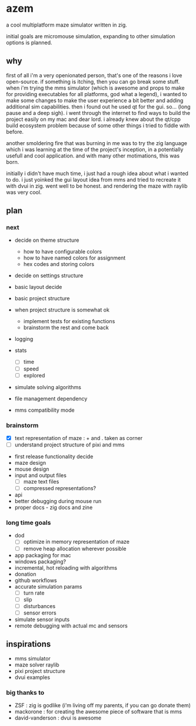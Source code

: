 # azem

a cool multiplatform maze simulator written in zig.

initial goals are micromouse simulation, expanding to other simulation options is planned.

## why

first of all i'm a very openionated person, that's one of the reasons i love open-source. if something is itching, then you can go break some stuff. when i'm trying the mms simulator (which is awesome and props to make for providing executables for all platforms, god what a legend), i wanted to make some changes to make the user experience a bit better and adding additional sim capabilities. then i found out he used qt for the gui. so... (long pause and a deep sigh). i went through the internet to find ways to build the project easily on my mac and dear lord. i already knew about the qt/cpp build ecosystem problem because of some other things i tried to fiddle with before.

another smoldering fire that was burning in me was to try the zig language which i was learning at the time of the project's inception, in a potentially usefull and cool application. and with many other motimations, this was born.

initially i didn't have much time, i just had a rough idea about what i wanted to do. i just yoinked the gui layout idea from mms and tried to recreate it with dvui in zig. went well to be honest. and rendering the maze with raylib was very cool.

## plan

### next

- decide on theme structure
  - how to have configurable colors
  - how to have named colors for assignment
  - hex codes and storing colors
- decide on settings structure
- basic layout decide
- basic project structure
- when project structure is somewhat ok
  - implement tests for existing functions
  - brainstorm the rest and come back
- logging

- stats
  - [ ] time
  - [ ] speed
  - [ ] explored
- simulate solving algorithms

- file management dependency
- mms compatibility mode

### brainstorm

- [x] text representation of maze : + and . taken as corner
- [ ] understand project structure of pixi and mms
- first release functionality decide
- maze design
- mouse design
- input and output files
  - [ ] maze text files
  - [ ] compressed representations?
- api
- better debugging during mouse run
- proper docs - zig docs and zine

### long time goals

- dod
  - [ ] optimize in memory representation of maze
  - [ ] remove heap allocation wherever possible
- app packaging for mac
- windows packaging?
- incremental, hot reloading with algorithms
- donation
- github workflows
- accurate simulation params
  - [ ] turn rate
  - [ ] slip
  - [ ] disturbances
  - [ ] sensor errors
- simulate sensor inputs
- remote debugging with actual mc and sensors

## inspirations

- mms simulator
- maze solver raylib
- pixi project structure
- dvui examples

### big thanks to

- ZSF : zig is godlike (i'm living off my parents, if you can go donate them)
- mackorone : for creating the awesome piece of software that is mms
- david-vanderson : dvui is awesome
